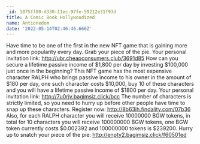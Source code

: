 ```yaml
---
_id: 1875ff80-d330-11ec-97fe-59212e31f93d
title: A Comic Book Hollywoodized
name: Antionedom
date: '2022-05-14T02:46:46.666Z'
---
```

Have time to be one of the first in the new NFT game that is gaining more and more popularity every day. Grab your piece of the pie. 
Your personal invitation link: http://ubr.cheapconsumers.club/3691d85 
How can you secure a lifetime passive income of $1,800 per day by investing $100,000 just once in the beginning? 
This NFT game has the most expensive character RALPH who brings passive income to his owner in the amount of $180 per day, one such character costs $10,000, buy 10 of these characters and you will have a lifetime passive income of $1800 per day. 
Your personal invitation link: http://7u0rjv.bagimsiz.click/bcc 
The number of characters is strictly limited, so you need to hurry up before other people have time to snap up these characters. 
Register now: http://8b63ih.findality.com/07b36 
Also, for each RALPH character you will receive 10000000 BGW tokens, in total for 10 characters you will receive 100000000 BGW tokens, one BGW token currently costs $0.002392 and 100000000 tokens is $239200. 
Hurry up to snatch your piece of the pie: http://enpty2.bagimsiz.click/f60501ed
